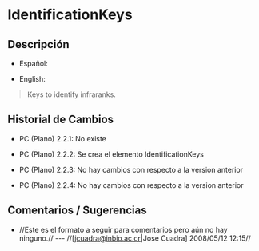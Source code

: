# IdentificationKeys #

## Descripción ##
  * Español:


  * English:
> Keys to identify infraranks.


## Historial de Cambios ##
  * PC (Plano) 2.2.1: No existe

  * PC (Plano) 2.2.2: Se crea el elemento IdentificationKeys

  * PC (Plano) 2.2.3: No hay cambios con respecto a la version anterior

  * PC (Plano) 2.2.4: No hay cambios con respecto a la version anterior


## Comentarios / Sugerencias ##

  * //Este es el formato a seguir para comentarios pero aún no hay ninguno.// --- //[jcuadra@inbio.ac.cr|Jose Cuadra] 2008/05/12 12:15//
